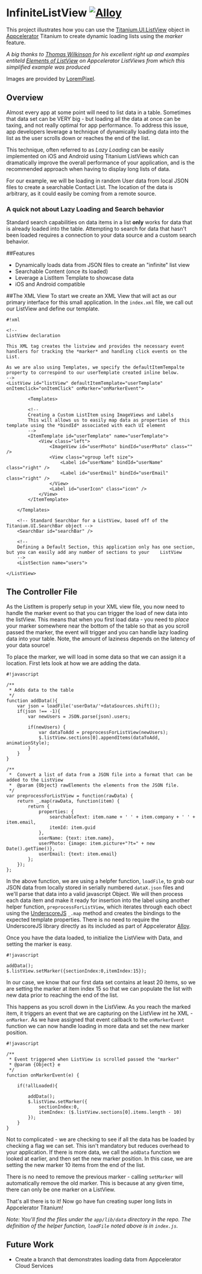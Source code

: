 InfiniteListView [![Alloy](http://www-static.appcelerator.com/badges/alloy-git-badge-sq.png)](http://www.appcelerator.com/alloy/)
================
This project illustrates how you can use the [Titanium.UI.ListView](http://docs.appcelerator.com/titanium/latest/#!/api/Titanium.UI.ListView) object in [Appcelerator](http://www.appcelerator.com) Titanium to create dynamic loading lists using the _marker_ feature.

*A big thanks to [Thomas Wilkinson](https://github.com/thomasdelbert) for his excellent right up and examples entiteld [Elements of ListView](https://github.com/appcelerator-services/ElementsOfListView) on Appcelerator ListViews from which this simplified example was produced*

Images are provided by [LoremPixel](http://lorempixel.com/).

## Overview
Almost every app at some point will need to list data in a table. Sometimes that data set can be VERY big - but loading all the data at once can be taxing, and not really optimal for app performance. To address this issue, app developers leverage a technique of dynamically loading data into the list as the user scrolls down or reaches the end of the list. 

This technique, often referred to as _Lazy Loading_ can be easily implemented on iOS and Android using Titanium ListViews which can dramatically improve the overall performance of your application, and is the recommended approach when having to display long lists of data.

For our example, we will be loading in random User data from local JSON files to create a searchable Contact List. The location of the data is arbitrary, as it could easily be coming from a remote source. 

### A quick not about Lazy Loading and Search behavior
Standard search capabilities on data items in a list **only** works for data that is already loaded into the table. Attempting to search for data that hasn't been loaded requires a connection to your data source and a custom search behavior.

##Features
* Dynamically loads data from JSON files to create an "infinite" list view
* Searchable Content (once its loaded)
* Leverage a ListItem Template to showcase data
* iOS and Android compatible 


##The XML View
To start we create an XML View that will act as our primary interface for this small application. In the `index.xml` file, we call out our ListView and define our template.

```
#!xml

<!-- 
ListView declaration

This XML tag creates the listview and provides the necessary event handlers for tracking the *marker* and handling click events on the List.

As we are also using Templates, we specify the defaultItemTempalte property to correspond to our userTemplate created inline below.
-->
<ListView id="listView" defaultItemTemplate="userTemplate" onItemclick="onItemClick" onMarker="onMarkerEvent">
		
		<Templates>
		
		<!-- 
		Creating a Custom ListItem using ImageViews and Labels 
		This will allows us to easily map data as properties of this template using the *bindId* associated with each UI element
		-->		
		<ItemTemplate id="userTemplate" name="userTemplate">
			<View class="left">
				<ImageView id="userPhoto" bindId="userPhoto" class="" />
				<View class="vgroup left size">
					<Label id="userName" bindId="userName" class="right" />
					<Label id="userEmail" bindId="userEmail" class="right" />
				</View>
				<Label id="userIcon" class="icon" />
			</View>
		</ItemTemplate>
		
	</Templates>
	
	<!-- Standard Searchbar for a ListView, based off of the Titanium.UI.SearchBar object -->
	<SearchBar id="searchBar" />
	
	<!-- 
	Defining a Default Section, this application only has one section, but you can easily add any number of sections to your    ListView
	-->
	<ListSection name="users">
		
</ListView>	 

```

## The Controller File

As the ListItem is properly setup in your XML view file, you now need to handle the marker event so that you can trigger the load of new data into the listView. This means that when you first load data - you need to *place* your marker somewhere near the bottom of the table so that as you scroll passed the marker, the event will trigger and you can handle lazy loading data into your table. Note, the amount of laziness depends on the latency of your data source!

To place the marker, we will load in some data so that we can assign it a location. First lets look at how we are adding the data.

```
#!javascript

/**
 * Adds data to the table
 */
function addData(){ 
	var json = loadFile('userData/'+dataSources.shift());
	if(json !== -1){
		var newUsers = JSON.parse(json).users;
	
		if(newUsers) {
			var dataToAdd = preprocessForListView(newUsers);
			$.listView.sections[0].appendItems(dataToAdd, animationStyle);
		}
	}
}

/**
 *	Convert a list of data from a JSON file into a format that can be added to the ListView
 * 	@param {Object} rawElements the elements from the JSON file.
 */
var preprocessForListView = function(rawData) {
	return _.map(rawData, function(item) {
		return {
			properties: {
				searchableText: item.name + ' ' + item.company + ' ' + item.email,
				itemId: item.guid
			},
			userName: {text: item.name},
			userPhoto: {image: item.picture+"?t=" + new Date().getTime()},
			userEmail: {text: item.email}
		};
	});	
};

```
In the above function, we are using a helpfer function, `loadFile`, to grab our JSON data from locally stored in serially numbered `dataX.json` files and we'll parse that data into a valid javascript Object. We will then process each data item and make it ready for insertion into the label using another helper function, `preprocessForListView`, which iterates through each obect using the [UnderscoreJS](http://underscorejs.org/) `_.map` method and creates the bindings to the expected template properties. There is no need to require the UnderscoreJS library directly as its included as part of Appcelerator [Alloy](http://docs.appcelerator.com/titanium/latest/#!/guide/Alloy_Framework).

Once you have the data loaded, to initialize the ListView with Data, and setting the marker is easy.

```
#!javascript

addData();
$.listView.setMarker({sectionIndex:0,itemIndex:15});

```
In our case, we know that our first data set contains at least 20 items, so we are setting the marker at item index 15 so that we can populate the list with new data prior to reaching the end of the list.

This happens as you scroll down in the ListView. As you reach the marked item, it triggers an event that we are capturing on the ListView int he XML - `onMarker`. As we have assigned that event callback to the `onMarkerEvent` function we can now handle loading in more data and set the new marker position.

```
#!javascript

/**
 * Event triggered when ListView is scrolled passed the "marker"
 * @param {Object} e
 */
function onMarkerEvent(e) {
	
	if(!allLoaded){
	
		addData();
		$.listView.setMarker({
			sectionIndex:0,
			itemIndex: ($.listView.sections[0].items.length - 10)
		});
	}
}

```

Not to complicated - we are checking to see if all the data has be loaded by checking a flag we can set. This isn't mandatory but reduces overhead to your application. If there is more data, we call the `addData` function we looked at earlier, and then set the new marker position. In this case, we are setting the new marker 10 items from the end of the list.

There is no need to remove the previous marker - calling `setMarker` will automatically remove the old marker. This is because at any given time, there can only be one marker on a ListView.

That's all there is to it! Now go have fun creating super long lists in Appcelerator Titanium!

*Note: You'll find the files under the `app/lib/data` directory in the repo. The definition of the helper function, `loadFile` noted above is in `index.js`.*

## Future Work

* Create a branch that demonstrates loading data from Appcelerator Cloud Services
